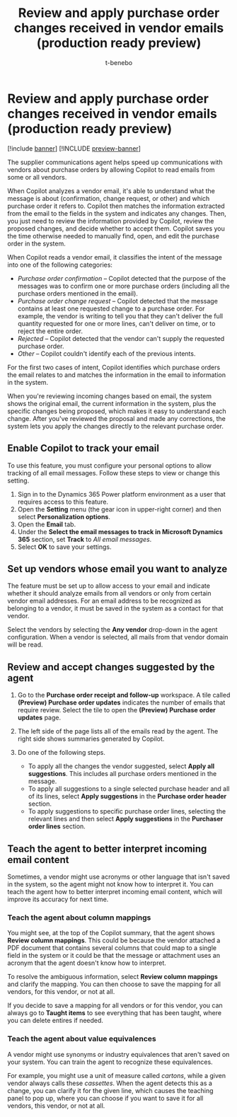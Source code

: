 ﻿---
title: Review and apply purchase order changes received in vendor emails (production ready preview)
description: Discover how Copilot automates vendor email analysis, identifies purchase order changes, and helps you apply updates.
author: t-benebo
ms.author: benebotg
ms.reviewer: kamaybac
ms.search.form: null
ms.topic: how-to
ms.date: 04/24/2025
ms.custom:
  - bap-template
  - ai-gen-docs-bap
  - ai-gen-description
  - ai-seo-date:04/24/2025
---

# Review and apply purchase order changes received in vendor emails (production ready preview)

[!include [banner](../includes/banner.md)]
[!INCLUDE [preview-banner](~/../shared-content/shared/preview-includes/preview-banner.md)]
<!-- KFM: Preview until further notice -->

The supplier communications agent helps speed up communications with vendors about purchase orders by allowing Copilot to read emails from some or all vendors.

When Copilot analyzes a vendor email, it's able to understand what the message is about (confirmation, change request, or other) and which purchase order it refers to. Copilot then matches the information extracted from the email to the fields in the system and indicates any changes. Then, you just need to review the information provided by Copilot, review the proposed changes, and decide whether to accept them. Copilot saves you the time otherwise needed to manually find, open, and edit the purchase order in the system.

When Copilot reads a vendor email, it classifies the intent of the message into one of the following categories:

- *Purchase order confirmation* – Copilot detected that the purpose of the messages was to confirm one or more purchase orders (including all the purchase orders mentioned in the email).
- *Purchase order change request* – Copilot detected that the message contains at least one requested change to a purchase order. For example, the vendor is writing to tell you that they can't deliver the full quantity requested for one or more lines, can't deliver on time, or to reject the entire order.
- *Rejected* – Copilot detected that the vendor can't supply the requested purchase order.
- *Other* – Copilot couldn't identify each of the previous intents.

For the first two cases of intent, Copilot identifies which purchase orders the email relates to and matches the information in the email to information in the system.

When you're reviewing incoming changes based on email, the system shows the original email, the current information in the system, plus the specific changes being proposed, which makes it easy to understand each change. After you've reviewed the proposal and made any corrections, the system lets you apply the changes directly to the relevant purchase order.

## Enable Copilot to track your email

To use this feature, you must configure your personal options to allow tracking of all email messages. Follow these steps to view or change this setting.

1. Sign in to the Dynamics 365 Power platform environment as a user that requires access to this feature.
2. Open the **Setting** menu (the gear icon in upper-right corner) and then select **Personalization options**.
3. Open the **Email** tab.
4. Under the **Select the email messages to track in Microsoft Dynamics 365** section, set **Track** to *All email messages*.
5. Select **OK** to save your settings.

## Set up vendors whose email you want to analyze

The feature must be set up to allow access to your email and indicate whether it should analyze emails from all vendors or only from certain vendor email addresses. For an email address to be recognized as belonging to a vendor, it must be saved in the system as a contact for that vendor.

Select the vendors by selecting the **Any vendor** drop-down in the agent configuration. When a vendor is selected, all mails from that vendor domain will be read.

## Review and accept changes suggested by the agent

1. Go to the **Purchase order receipt and follow-up** workspace. A tile called **(Preview) Purchase order updates** indicates the number of emails that require review. Select the tile to open the **(Preview) Purchase order updates** page.

1. The left side of the page lists all of the emails read by the agent. The right side shows summaries generated by Copilot.

1. Do one of the following steps.
    - To apply all the changes the vendor suggested, select **Apply all suggestions**. This includes all purchase orders mentioned in the message.
    - To apply all suggestions to a single selected purchase header and all of its lines, select **Apply suggestions** in the **Purchase order header** section.
    - To apply suggestions to specific purchase order lines, selecting the relevant lines and then select **Apply suggestions** in the **Purchaser order lines** section.

## Teach the agent to better interpret incoming email content

Sometimes, a vendor might use acronyms or other language that isn't saved in the system, so the agent might not know how to interpret it. You can teach the agent how to better interpret incoming email content, which will improve its accuracy for next time.

### Teach the agent about column mappings

You might see, at the top of the Copilot summary, that the agent shows **Review column mappings**. This could be because the vendor attached a PDF document that contains several columns that could map to a single field in the system or it could be that the message or attachment uses an acronym that the agent doesn't know how to interpret.

To resolve the ambiguous information, select **Review column mappings** and clarify the mapping. You can then choose to save the mapping for all vendors, for this vendor, or not at all.

If you decide to save a mapping for all vendors or for this vendor, you can always go to **Taught items** to see everything that has been taught, where you can delete entires if needed.

### Teach the agent about value equivalences

A vendor might use synonyms or industry equivalences that aren't saved on your system. You can train the agent to recognize these equivalences.

For example, you might use a unit of measure called *cartons*, while a given vendor always calls these *cassettes*. When the agent detects this as a change, you can clarify it for the given line, which causes the teaching panel to pop up, where you can choose if you want to save it for all vendors, this vendor, or not at all.
